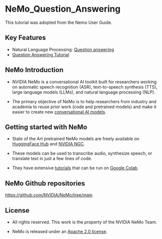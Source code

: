 **NeMo_Question_Answering**
===============
This tutorial was adopted from the Nemo User Guide.

Key Features
------------
* Natural Language Processing: [Question answering](https://docs.nvidia.com/deeplearning/nemo/user-guide/docs/en/main/nlp/question_answering.html)
* [Question Answering Tutorial](https://colab.research.google.com/github/NVIDIA/NeMo/blob/stable/tutorials/nlp/Question_Answering.ipynb)

NeMo Introduction
------------
* NVIDIA NeMo is a conversational AI toolkit built for researchers working on automatic speech recognition (ASR), text-to-speech synthesis (TTS), large language models (LLMs), and natural language processing (NLP).

* The primary objective of NeMo is to help researchers from industry and academia to reuse prior work (code and pretrained models) and make it easier to create new [conversational AI models](https://developer.nvidia.com/conversational-ai#started).

Getting started with NeMo
------------
* State of the Art pretrained NeMo models are freely available on [HuggingFace Hub](https://huggingface.co/models?library=nemo&sort=downloads&search=nvidia) and [NVIDIA NGC](https://catalog.ngc.nvidia.com/models?query=nemo&orderBy=weightPopularDESC).

* These models can be used to transcribe audio, synthesize speech, or translate text in just a few lines of code.

* They have extensive [tutorials](https://docs.nvidia.com/deeplearning/nemo/user-guide/docs/en/stable/starthere/tutorials.html) that can be run on [Google Colab](https://colab.research.google.com).

NeMo Github repositories
------------
https://github.com/NVIDIA/NeMo/tree/main


License
------------
* All rights reserved. This work is the property of the NVIDIA NeMo Team.

* NeMo is released under an [Apache 2.0 license](https://github.com/NVIDIA/NeMo/blob/stable/LICENSE).
